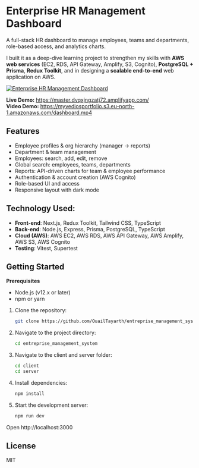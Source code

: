 # Enterprise HR Management Dashboard

A full-stack HR dashboard to manage employees, teams and departments, role-based access, and analytics charts.

I built it as a deep-dive learning project to strengthen my skills with **AWS web services** (EC2, RDS, API Gateway, Amplify, S3, Cognito), **PostgreSQL + Prisma**, **Redux Toolkit**, and in designing a **scalable end-to-end** web application on AWS.

<a href="https://myvediosportfolio.s3.eu-north-1.amazonaws.com/DashboardScreen.png">
  <img src="https://myvediosportfolio.s3.eu-north-1.amazonaws.com/DashboardScreen.png" alt="Enterprise HR Management Dashboard" border="0">
</a>

**Live Demo:** <a href="https://master.dvqxjngzatj72.amplifyapp.com/" target="_blank">https://master.dvqxjngzatj72.amplifyapp.com/</a>  
**Video Demo:** <a href="https://myvediosportfolio.s3.eu-north-1.amazonaws.com/dashboard.mp4" target="_blank">https://myvediosportfolio.s3.eu-north-1.amazonaws.com/dashboard.mp4</a>

## Features

- Employee profiles & org hierarchy (manager → reports)
- Department & team management
- Employees: search, add, edit, remove
- Global search: employees, teams, departments
- Reports: API-driven charts for team & employee performance
- Authentication & account creation (AWS Cognito)
- Role-based UI and access
- Responsive layout with dark mode

## Technology Used:

- **Front-end**: Next.js, Redux Toolkit, Tailwind CSS, TypeScript
- **Back-end**: Node.js, Express, Prisma, PostgreSQL, TypeScript
- **Cloud (AWS)**: AWS EC2, AWS RDS, AWS API Gateway, AWS Amplify, AWS S3, AWS Cognito
- **Testing**: Vitest, Supertest

## Getting Started

**Prerequisites**

- Node.js (v12.x or later)
- npm or yarn

1. Clone the repository:

   ```bash
   git clone https://github.com/OuailTayarth/entreprise_management_system.git
   ```

2. Navigate to the project directory:

   ```bash
   cd entreprise_management_system
   ```

3. Navigate to the client and server folder:

   ```bash
   cd client
   cd server
   ```

4. Install dependencies:

   ```bash
   npm install
   ```

5. Start the development server:
   ```bash
   npm run dev
   ```

Open http://localhost:3000

## License

MIT
